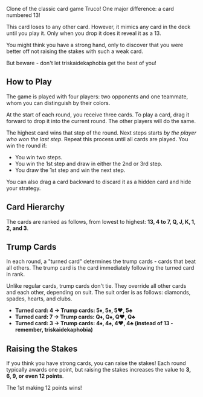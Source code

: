 Clone of the classic card game Truco! One major difference: a card numbered 13!

This card loses to any other card. However, it mimics any card in the deck until you play it. Only when you drop it does it reveal it as a 13.

You might think you have a strong hand, only to discover that you were better off not raising the stakes with such a weak card.

But beware - don't let triskaidekaphobia get the best of you!

## How to Play

The game is played with four players: two opponents and one teammate, whom you can distinguish by their colors.

At the start of each round, you receive three cards. To play a card, drag it forward to drop it into the current round. The other players will do the same.

The highest card wins that step of the round. Next steps starts *by the player who won the last step*. Repeat this process until all cards are played. You win the round if:

* You win two steps.
* You win the 1st step and draw in either the 2nd or 3rd step.
* You draw the 1st step and win the next step.

You can also drag a card backward to discard it as a hidden card and hide your strategy.

## Card Hierarchy

The cards are ranked as follows, from lowest to highest: **13, 4 to 7, Q, J, K, 1, 2, and 3**.

## Trump Cards

In each round, a "turned card" determines the trump cards - cards that beat all others. The trump card is the card immediately following the turned card in rank.

Unlike regular cards, trump cards don't tie. They override all other cards and each other, depending on suit. The suit order is as follows: diamonds, spades, hearts, and clubs.

* **Turned card: 4 → Trump cards: 5♦, 5♠, 5♥, 5♣**
* **Turned card: 7 → Trump cards: Q♦, Q♠, Q♥, Q♣**
* **Turned card: 3 → Trump cards: 4♦, 4♠, 4♥, 4♣ (instead of 13 - remember, triskaidekaphobia)**

## Raising the Stakes

If you think you have strong cards, you can raise the stakes! Each round typically awards one point, but raising the stakes increases the value to **3, 6, 9, or even 12 points**.

The 1st making 12 points wins!